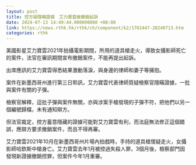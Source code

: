 ```yaml
---
layout: post
title: 控方疑隱瞞證據　艾力寶雲被撤銷起訴
date: 2024-07-13 14:49:44.000000000 +08:00
link: https://news.rthk.hk/rthk/ch/component/k2/1761447-20240713.htm
categories: rthk
---
```


美國影星艾力寶雲2021年拍攝電影期間，所用的道具槍走火，導致女攝影師死亡的案件，法官在審訊期間宣布撤銷案件，不能再提出起訴。

出席應訊的艾力寶雲得悉結果激動落淚，與身邊的律師和妻子等擁抱。

案件在新墨西哥州進行第三日聆訊，艾力寶雲代表律師質疑檢察官隱瞞證據，一批與案件有關的子彈。

檢察官解釋，這批子彈與案件無關，亦與涉案手槍發現的子彈不符，把他們以另一個編號歸檔，未有通知辯方。

但法官裁定，控方蓄意隱藏的證據可能對艾力寶雲有利，而法庭無法修正這個錯誤，應辯方要求撤銷案件，而且不得再審。

艾力寶雲2021年10月在新墨西哥州片場內拍戲時，手持的道具槍懷疑走火，女攝影師哈欽斯中槍身亡。艾力寶雲去年1月被控過失殺人罪，3個月後，檢察部門因發現新證據撤銷控罪，但案件今年1月重審。

